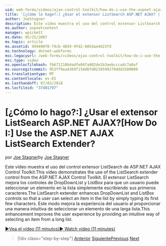```yaml
---
uid: web-forms/videos/ajax-control-toolkit/how-do-i-use-the-aspnet-ajax-listsearch-extender
title: '[¿Cómo lo hago?:] ¿Usar el extensor ListSearch ASP.NET AJAX? | Microsoft Docs'
author: JoeStagner
description: Este vídeo muestra el uso del control extensor ListSearch de ASP.NET AJAX Control Toolkit. El extensor ListSearch mejora DropDownList y L...
ms.author: aspnetcontent
manager: wpickett
ms.date: 05/25/2007
ms.topic: article
ms.assetid: 459490f0-79cb-4859-9fd2-885dae4d23fd
ms.technology: dotnet-webforms
msc.legacyurl: /web-forms/videos/ajax-control-toolkit/how-do-i-use-the-aspnet-ajax-listsearch-extender
msc.type: video
ms.openlocfilehash: fb671210b4a4fe84fa982de1b3aebcccadc7a0af
ms.sourcegitcommit: 953ff9ea4369f154d6fd0239599279ddd3280009
ms.translationtype: MT
ms.contentlocale: es-ES
ms.lasthandoff: 07/03/2018
ms.locfileid: "37401797"
---
```

<a name="how-do-i-use-the-aspnet-ajax-listsearch-extender"></a><span data-ttu-id="39c88-105">[¿Cómo lo hago?:] ¿Usar el extensor ListSearch ASP.NET AJAX?</span><span class="sxs-lookup"><span data-stu-id="39c88-105">[How Do I:] Use the ASP.NET AJAX ListSearch Extender?</span></span>
====================
<span data-ttu-id="39c88-106">por [Joe Stagner](https://github.com/JoeStagner)</span><span class="sxs-lookup"><span data-stu-id="39c88-106">by [Joe Stagner](https://github.com/JoeStagner)</span></span>

<span data-ttu-id="39c88-107">Este vídeo muestra el uso del control extensor ListSearch de ASP.NET AJAX Control Toolkit.</span><span class="sxs-lookup"><span data-stu-id="39c88-107">This video demonstrates the use of the ListSearch extender control from the ASP.NET AJAX Control Toolkit.</span></span> <span data-ttu-id="39c88-108">El extensor ListSearch mejora los controles de DropDownList y ListBox para que un usuario puede seleccionar un elemento en la lista simplemente escribiendo sus primeros caracteres.</span><span class="sxs-lookup"><span data-stu-id="39c88-108">The ListSearch extender enhances DropDownList and ListBox controls so that a user can select an item in the list by simply typing its first few characters.</span></span> <span data-ttu-id="39c88-109">Este modo mejora la experiencia del usuario al proporcionar una manera intuitiva de seleccionar un elemento de una larga lista.</span><span class="sxs-lookup"><span data-stu-id="39c88-109">This enhancement improves the user experience by providing an intuitive way of selecting an item from a long list.</span></span>

[<span data-ttu-id="39c88-110">&#9654;Vea el vídeo (11 minutos)</span><span class="sxs-lookup"><span data-stu-id="39c88-110">&#9654; Watch video (11 minutes)</span></span>](https://channel9.msdn.com/Blogs/ASP-NET-Site-Videos/how-do-i-use-the-aspnet-ajax-listsearch-extender)

> [!div class="step-by-step"]
> <span data-ttu-id="39c88-111">[Anterior](how-do-i-use-the-aspnet-ajax-nobot-control.md)
> [Siguiente](how-do-i-use-the-pagingbulletedlist-extender-control.md)</span><span class="sxs-lookup"><span data-stu-id="39c88-111">[Previous](how-do-i-use-the-aspnet-ajax-nobot-control.md)
[Next](how-do-i-use-the-pagingbulletedlist-extender-control.md)</span></span>
